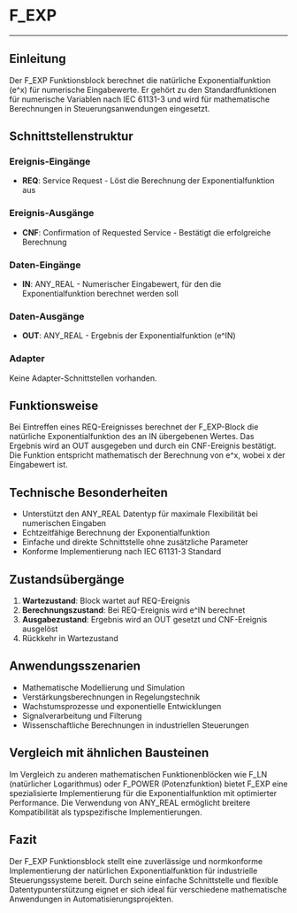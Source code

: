 # F_EXP

* * * * * * * * * *
## Einleitung
Der F_EXP Funktionsblock berechnet die natürliche Exponentialfunktion (e^x) für numerische Eingabewerte. Er gehört zu den Standardfunktionen für numerische Variablen nach IEC 61131-3 und wird für mathematische Berechnungen in Steuerungsanwendungen eingesetzt.

## Schnittstellenstruktur

### **Ereignis-Eingänge**
- **REQ**: Service Request - Löst die Berechnung der Exponentialfunktion aus

### **Ereignis-Ausgänge**
- **CNF**: Confirmation of Requested Service - Bestätigt die erfolgreiche Berechnung

### **Daten-Eingänge**
- **IN**: ANY_REAL - Numerischer Eingabewert, für den die Exponentialfunktion berechnet werden soll

### **Daten-Ausgänge**
- **OUT**: ANY_REAL - Ergebnis der Exponentialfunktion (e^IN)

### **Adapter**
Keine Adapter-Schnittstellen vorhanden.

## Funktionsweise
Bei Eintreffen eines REQ-Ereignisses berechnet der F_EXP-Block die natürliche Exponentialfunktion des an IN übergebenen Wertes. Das Ergebnis wird an OUT ausgegeben und durch ein CNF-Ereignis bestätigt. Die Funktion entspricht mathematisch der Berechnung von e^x, wobei x der Eingabewert ist.

## Technische Besonderheiten
- Unterstützt den ANY_REAL Datentyp für maximale Flexibilität bei numerischen Eingaben
- Echtzeitfähige Berechnung der Exponentialfunktion
- Einfache und direkte Schnittstelle ohne zusätzliche Parameter
- Konforme Implementierung nach IEC 61131-3 Standard

## Zustandsübergänge
1. **Wartezustand**: Block wartet auf REQ-Ereignis
2. **Berechnungszustand**: Bei REQ-Ereignis wird e^IN berechnet
3. **Ausgabezustand**: Ergebnis wird an OUT gesetzt und CNF-Ereignis ausgelöst
4. Rückkehr in Wartezustand

## Anwendungsszenarien
- Mathematische Modellierung und Simulation
- Verstärkungsberechnungen in Regelungstechnik
- Wachstumsprozesse und exponentielle Entwicklungen
- Signalverarbeitung und Filterung
- Wissenschaftliche Berechnungen in industriellen Steuerungen

## Vergleich mit ähnlichen Bausteinen
Im Vergleich zu anderen mathematischen Funktionenblöcken wie F_LN (natürlicher Logarithmus) oder F_POWER (Potenzfunktion) bietet F_EXP eine spezialisierte Implementierung für die Exponentialfunktion mit optimierter Performance. Die Verwendung von ANY_REAL ermöglicht breitere Kompatibilität als typspezifische Implementierungen.

## Fazit
Der F_EXP Funktionsblock stellt eine zuverlässige und normkonforme Implementierung der natürlichen Exponentialfunktion für industrielle Steuerungssysteme bereit. Durch seine einfache Schnittstelle und flexible Datentypunterstützung eignet er sich ideal für verschiedene mathematische Anwendungen in Automatisierungsprojekten.